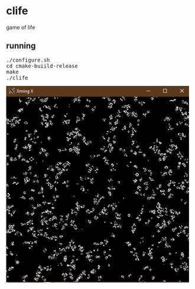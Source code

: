 # clife
game of life
## running
<pre>
./configure.sh
cd cmake-buiild-release
make
./clife
</pre>
![sample.png](./sample.png?raw=true)
